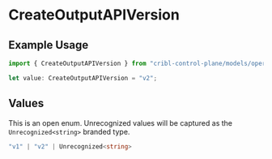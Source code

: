 # CreateOutputAPIVersion

## Example Usage

```typescript
import { CreateOutputAPIVersion } from "cribl-control-plane/models/operations";

let value: CreateOutputAPIVersion = "v2";
```

## Values

This is an open enum. Unrecognized values will be captured as the `Unrecognized<string>` branded type.

```typescript
"v1" | "v2" | Unrecognized<string>
```